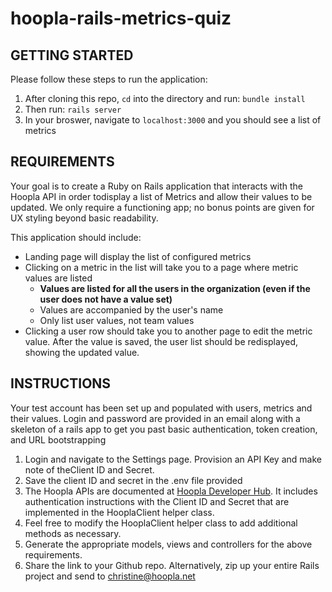 # hoopla-rails-metrics-quiz

## GETTING STARTED

Please follow these steps to run the application:
1. After cloning this repo, `cd` into the directory and run: `bundle install`
2. Then run: `rails server`
3. In your broswer, navigate to `localhost:3000` and you should see a list of metrics

## REQUIREMENTS

Your goal is to create a Ruby on Rails application that interacts with the Hoopla API in order todisplay a
list of Metrics and allow their values to be updated.  We only require a functioning app;
no bonus points are given for UX styling beyond basic readability.

This application should include:
* Landing page will display the list of configured metrics
* Clicking on a metric in the list will take you to a page where metric values are listed
  * __Values are listed for all the users in the organization (even if the user does not have a value set)__
  * Values are accompanied by the user's name
  * Only list user values, not team values
* Clicking a user row should take you to another page to edit the metric value. After the value is saved, the user list should be redisplayed, showing the updated value.

## INSTRUCTIONS

Your test account has been set up and populated with users, metrics and their values.  Login and password are provided in an email
along with a skeleton of a rails app to get you past basic authentication, token creation, and URL bootstrapping
1. Login and navigate to the Settings page.  Provision an API Key and make note of theClient ID and Secret.
2. Save the client ID and secret in the .env file provided
3. The Hoopla APIs are documented at ​[Hoopla Developer Hub​](https://developer.hoopla.net). It includes authentication instructions with the Client ID and Secret that are implemented in the HooplaClient helper class.
4. Feel free to modify the HooplaClient helper class to add additional methods as necessary.
5. Generate the appropriate models, views and controllers for the above requirements.
6. Share the link to your Github repo.  Alternatively, zip up your entire Rails project and send to ​christine@hoopla.net
